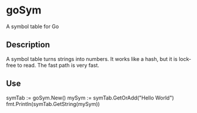 # goSym
A symbol table for Go

## Description

A symbol table turns strings into numbers.  It works like a hash, but it is lock-free to read.  The fast path is very fast.

## Use

symTab := goSym.New()
mySym := symTab.GetOrAdd("Hello World")
fmt.Println(symTab.GetString(mySym))

